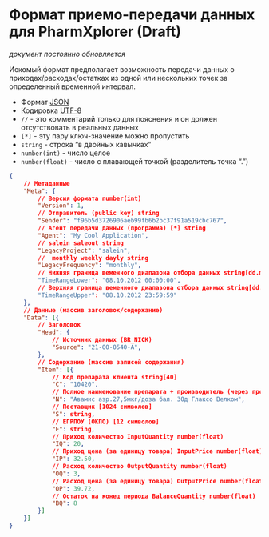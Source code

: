 Формат приемо-передачи данных для PharmXplorer (Draft)
=======================================================

*документ постоянно обновляется*

Искомый формат предполагает возможность передачи данных о приходах/расходах/остатках из одной или нескольких точек за определенный временной интервал. 

* Формат [JSON](http://json.org/json-ru.html)
* Кодировка [UTF-8](http://ru.wikipedia.org/wiki/UTF-8)
* `//` - это комментарий только для пояснения и он должен отсутствовать в реальных данных
* `[*]` - эту пару ключ-значение можно пропустить 
* `string` - строка “в двойных кавычках”
* `number(int)` - число целое
* `number(float)` - число с плавающей точкой (разделитель точка “.”)

```json
{
	// Метаданные
	"Meta": {
		// Версия формата number(int)
		"Version": 1,
		// Отправитель (public key) string
		"Sender": "f96b5d3726906aeb99fb6b2bc37f91a519cbc767",
		// Агент передачи данных (программа) [*] string
		"Agent": "My Cool Application",
		// salein saleout string
		"LegacyProject": "salein",
		//  monthly weekly dayly string
		"LegacyFrequency": "monthly",
		// Нижняя граница веменного диапазона отбора данных string[dd.mm.yyyy hh:mm:ss]
		"TimeRangeLower": "08.10.2012 00:00:00",
		// Верхняя граница веменного диапазона отбора данных string[dd.mm.yyyy hh:mm:ss]
		"TimeRangeUpper": "08.10.2012 23:59:59"		
	},
	// Данные (массив заголовок/содержание)
	"Data": [{
		// Заголовок
		"Head": {
			// Источник данных (BR_NICK)
			"Source": "21-00-0540-А",
		},
		// Содержание (массив записей содержания)
		"Item": [{
			// Код препарата клиента string[40]
			"C": "10420",
			// Полное наименование препарата + производитель (через пробел) string[255]
			"N": "Авамис аэр.27,5мкг/доза бал. 30д Глаксо Велком",
			// Поставщик [1024 символов]
			"S": string,
			// ЕГРПОУ (ОКПО) [12 символов]
			"E": string,
			// Приход количество InputQuantity number(float)
			"IQ": 20,
			// Приход цена (за единицу товара) InputPrice number(float)
			"IP": 32.50,
			// Расход количество OutputQuantity number(float)
			"OQ": 3,
			// Расход цена (за единицу товара) OutputPrice number(float)
			"OP": 39.72,
			// Остаток на конец периода BalanceQuantity number(float)
			"BQ": 8
		}]
	}]
}
```

